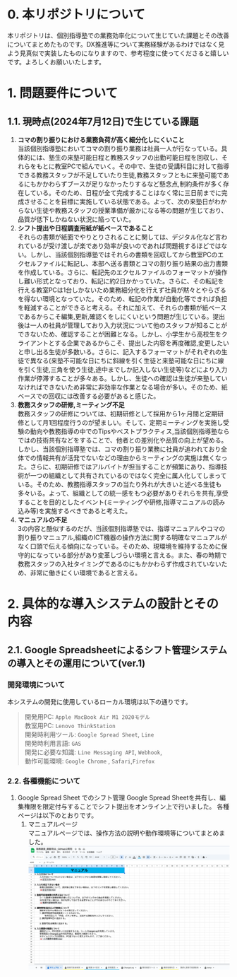 # 0. 本リポジトリについて
本リポジトリは、個別指導塾での業務効率化について生じていた課題とその改善についてまとめたものです。DX推進等について実務経験があるわけではなく見よう見真似で実装したものになりますので、参考程度に使ってくださると嬉しいです。よろしくお願いいたします。

# 1. 問題要件について
##  1.1. 現時点(2024年7月12日)で生じている課題
1. <strong>コマの割り振りにおける業務負荷が高く細分化しにくいこと</strong><br>
    当該個別指導塾においてコマの割り振り業務は社員一人が行なっている。具体的には、塾生の来塾可能日程と教務スタッフの出勤可能日程を回収し、それらをもとに教室PCで組んでいく。その中で、生徒の受講科目に対して指導できる教務スタッフが不足していたり生徒,教務スタッフともに来塾可能であるにもかかわらずブースが足りなかったりするなど懸念点,制約条件が多く存在している。そのため、日程が全て完成することはなく常に三日前までに完成させることを目標に実施している状態である。よって、次の来塾日がわからない生徒や教務スタッフの授業準備が厳かになる等の問題が生じており、品質が低下しかねない状況に陥っていた。
2. <strong>シフト提出や日程調査用紙が紙ベースであること</strong><br>
    それらの書類が紙面でやりとりされることに関しては、デジタル化など言われているが受け渡しが楽であり効率が良いのであれば問題視するほどではない。しかし、当該個別指導塾ではそれらの書類を回収してから教室PCのエクセルファイルに転記し、本部へ送る書類とコマの割り振り結果の出力書類を作成している。さらに、転記先のエクセルファイルのフォーマットが操作し難い形式となっており、転記に約2日かかっていた。さらに、その転記を行える教室PCは1台しかないため業務細分化を行えず社員が黙々とやらざるを得ない環境となっていた。そのため、転記の作業が自動化等できれば負担を軽減することができると考える。それに加えて、それらの書類が紙ベースであるからこそ編集,更新,確認くをしにくいという問題が生じている。提出後は一人の社員が管理しており入力状況について他のスタッフが知ることができないため、確認することが困難となる。しかし、小学生から高校生をクライアントとする企業であるからこそ、提出した内容を再度確認,変更したいと申し出る生徒が多数いる。さらに、記入するフォーマットがそれぞれの生徒で異なる(来塾不可能な日にちに斜線を引く生徒と来塾可能な日にちに線を引く生徒,三角を使う生徒,途中までしか記入しない生徒等)などにより入力作業が停滞することが多々ある。しかし、生徒への確認は生徒が来塾していなければできないため非常に非効率な作業となる場合が多い。そのため、紙ベースでの回収には改善する必要があると感じた。
3. <strong>教務スタッフの研修,ミーティング不足</strong><br>
    教務スタッフの研修については、初期研修として採用から1ヶ月間と定期研修として月1回程度行うのが望ましい。そして、定期ミーティングを実施し受験の動向や教務指導の中でのTipsやベストプラクティス,当該個別指導塾ならではの技術共有などをすることで、他者との差別化や品質の向上が望める。しかし、当該個別指導塾では、コマの割り振り業務に社員が追われており全体での情報共有が活発でないなどの理由からミーティングの実施は無くなった。さらに、初期研修ではアルバイトが担当することが頻繁にあり、指導技術が一つの組織として共有されているのではなく完全に属人化してしまっている。そのため、教務指導スタッフの当たり外れが大きいと述べる生徒も多々いる。よって、組織としての統一感をもつ必要がありそれらを共有,享受することを目的としたイベント(ミーティングや研修,指導マニュアルの読み込み等)を実施するべきであると考えた。
4. <strong>マニュアルの不足</strong><br>
    3の内容と酷似するのだが、当該個別指導塾では、指導マニュアルやコマの割り振りマニュアル,組織のICT機器の操作方法に関する明確なマニュアルがなく口頭で伝える傾向になっている。そのため、現環境を維持するために保守的になっている部分があり変革しづらい環境と言える。また、春の時期で教務スタッフの入社タイミングであるのにもかかわらず作成されていないため、非常に働きにくい環境であると言える。

# 2. 具体的な導入システムの設計とその内容
## 2.1. Google Spreadsheetによるシフト管理システムの導入とその運用について(ver.1)
### 開発環境について
本システムの開発に使用しているローカル環境は以下の通りです。   

> 開発用PC: `Apple MacBook Air M1 2020モデル`   
> 教室用PC: `Lenovo ThinkStation`<br>
> 開発時利用ツール: `Google Spread Sheet`, `Line`   
> 開発時利用言語: `GAS`<br>
> 開発に必要な知識: `Line Messaging API`, `Webhook`,    
> 動作可能環境: `Google Chrome` , `Safari`,`Firefox`

### 2.2. 各種機能について
1. Google Spread Sheet でのシフト管理
    Google Spread Sheetを共有し、編集権限を限定付与することでシフト提出をオンライン上で行いました。
    各種ページは以下のとおりです。
    1. <storng>マニュアルページ</storng><br>
        マニュアルページでは、操作方法の説明や動作環境等についてまとめました。
        ![fig](https://github.com/yut0takagi/LP_class/blob/main/fig/GoogleSpreadSheet%E6%93%8D%E4%BD%9C%E7%94%BB%E9%9D%A2/%E3%83%9E%E3%83%8B%E3%83%A5%E3%82%A2%E3%83%AB.png)
